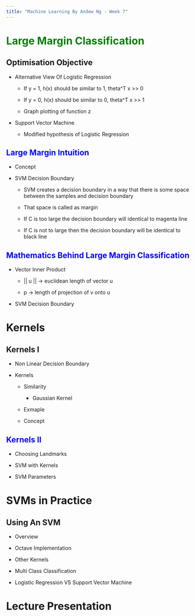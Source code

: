 ```yaml
---
title: "Machine Learning By Andew Ng - Week 7"
---
```


# <span style='color:green'>Large Margin Classification</span>

## Optimisation Objective

- Alternative View Of Logistic Regression

  - If y = 1, h(x) should be similar to 1, theta^T x >> 0

  - If y = 0, h(x) should be similar to 0, theta^T x >> 1

  - Graph plotting of function z

- Support Vector Machine

  - Modified hypothesis of Logistic Regression

## <span style='color:blue'>Large Margin Intuition</span>

- Concept

- SVM Decision Boundary

  - SVM creates a decision boundary in a way that there is some space between the samples and decision boundary

  - That space is called as margin

  - If C is too large the decision boundary will identical to magenta line

  - If C is not to large then the decision boundary will be identical to black line

## <span style='color:blue'>Mathematics Behind Large Margin Classification</span>

- Vector Inner Product

  - || u || → euclidean length of vector u

  - p → length of projection of v onto u

- SVM Decision Boundary

# Kernels

## Kernels I

- Non Linear Decision Boundary

- Kernels

  - Similarity

    - Gaussian Kernel

  - Exmaple

  - Concept

## <span style='color:blue'>Kernels II</span>

- Choosing Landmarks

- SVM with Kernels

- SVM Parameters

# SVMs in Practice

## Using An SVM

- Overview

- Octave Implementation

- Other Kernels

- Multi Class Classification

- Logistic Regression VS Support Vector Machine

# Lecture Presentation
